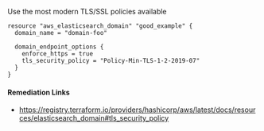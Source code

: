 
Use the most modern TLS/SSL policies available

```hcl
resource "aws_elasticsearch_domain" "good_example" {
  domain_name = "domain-foo"
  
  domain_endpoint_options {
    enforce_https = true
    tls_security_policy = "Policy-Min-TLS-1-2-2019-07"
  }
}
```

#### Remediation Links
 - https://registry.terraform.io/providers/hashicorp/aws/latest/docs/resources/elasticsearch_domain#tls_security_policy
        